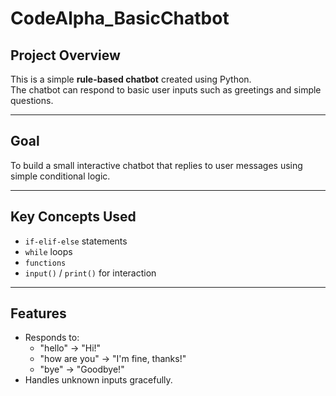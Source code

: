 # CodeAlpha_BasicChatbot

## Project Overview
This is a simple **rule-based chatbot** created using Python.  
The chatbot can respond to basic user inputs such as greetings and simple questions.

---

## Goal
To build a small interactive chatbot that replies to user messages using simple conditional logic.

---

## Key Concepts Used
- `if-elif-else` statements  
- `while` loops  
- `functions`  
- `input()` / `print()` for interaction  

---

## Features
- Responds to:
  - "hello" → "Hi!"
  - "how are you" → "I'm fine, thanks!"
  - "bye" → "Goodbye!"
- Handles unknown inputs gracefully.


